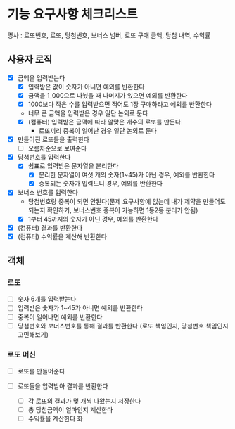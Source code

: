 # 기능 요구사항 체크리스트
명사 : 로또번호, 로또, 당첨번호, 보너스 넘버, 로또 구매 금액, 당첨 내역, 수익률

## 사용자 로직
- [x] 금액을 입력받는다
   - [x] 입력받은 값이 숫자가 아니면 예외를 반환한다
   - [x] 금액을 1_000으로 나눴을 때 나머지가 있으면 예외를 반환한다
   - [x] 1000보다 작은 수를 입력받으면 적어도 1장 구매하라고 예외를 반환한다
   - 너무 큰 금액을 입력받은 경우 일단 논외로 둔다
   - [x] (컴퓨터) 입력받은 금액에 따라 알맞은 개수의 로또를 만든다
      - 로또끼리 중복이 일어난 경우 일단 논외로 둔다 
- [x] 만들어진 로또들을 출력한다
  - [ ] 오름차순으로 보여준다
- [x] 당첨번호를 입력한다
   - [x] 쉼표로 입력받은 문자열을 분리한다
       - [x] 분리한 문자열이 여섯 개의 숫자(1~45)가 아닌 경우, 예외를 반환한다
       - [x] 중복되는 숫자가 입력도니 경우, 예외를 반환한다
- [x] 보너스 번호를 입력한다
   - 당첨번호랑 중복이 되면 안된다(문제 요구사항에 없는데 내가 제약을 만들어도 되는지 확인하기, 보너스번호 중복이 가능하면 1등2등 분리가 안됨)
   - [x] 1부터 45까지의 숫자가 아닌 경우, 예외를 반환한다
- [x] (컴퓨터) 결과를 반환한다
- [x] (컴퓨터) 수익률을 계산해 반환한다

## 객체
### 로또
- [ ] 숫자 6개를 입력받는다
- [ ] 입력받은 숫자가 1~45가 아니면 예외를 반환한다
- [ ] 중복이 일어나면 예외를 반환한다
- [ ] 당첨번호와 보너스번호를 통해 결과를 반환한다 (로또 책임인지, 당첨번호 책임인지 고민해보기)
### 로또 머신
- [ ] 로또를 만들어준다

- [ ] 로또들을 입력받아 결과를 반환한다
  - [ ] 각 로또의 결과가 몇 개씩 나왔는지 저장한다
  - [ ] 총 당첨금액이 얼마인지 계산한다
  - [ ] 수익률을 계산한다
화  